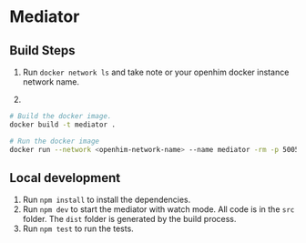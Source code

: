 # Mediator

## Build Steps
1. Run `docker network ls` and take note or your openhim docker instance network name.

1. 
```sh
# Build the docker image.
docker build -t mediator .

# Run the docker image
docker run --network <openhim-network-name> --name mediator -rm -p 5005:5005 mediator
```

## Local development
1. Run `npm install` to install the dependencies.
1. Run `npm dev` to start the mediator with watch mode. All code is in the `src` folder. The `dist` folder is generated by the build process.
1. Run `npm test` to run the tests.